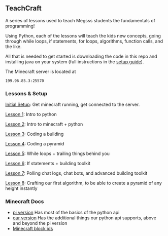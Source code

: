 ## TeachCraft 

A series of lessons used to teach Megsss students the fundamentals of programming!

Using Python, each of the lessons will teach the kids new concepts, going through while loops, if statements, for loops,  algorithms, function calls, and the like.

All that is needed to get started is downloading the code in this repo and installing java on your system (full instructions in the [setup guide](https://github.com/teachthenet/TeachCraft-Challenges/blob/master/setup.md)).

The Minecraft server is located at
```
199.96.85.3:25570
```

### Lessons & Setup

[Initial Setup](https://github.com/teachthenet/Megsss/blob/master/setup.md): Get minecraft running, get connected to the server.

[Lesson 1](https://github.com/teachthenet/Megsss/blob/master/lessons/1_intro_to_python.md): Intro to python

[Lesson 2](https://github.com/teachthenet/Megsss/blob/master/lessons/2_intro_to_minecraft.md): Intro to minecraft + python

[Lesson 3](https://github.com/teachthenet/Megsss/blob/master/lessons/3_code_a_basic_building.md): Coding a building

[Lesson 4](https://github.com/teachthenet/Megsss/blob/master/lessons/4_code_a_pyramid.md): Coding a pyramid

[Lesson 5](https://github.com/teachthenet/Megsss/blob/master/lessons/5_infinite_while_loop.md): While loops + trailing things behind you

[Lesson 6](https://github.com/teachthenet/Megsss/blob/master/lessons/6_if_statements_rawinput.md): If statements + building toolkit

[Lesson 7](https://github.com/teachthenet/Megsss/blob/master/lessons/7_for_loops_and_polling_chat.md): Polling chat logs, chat bots, and advanced building toolkit

[Lesson 8](https://github.com/teachthenet/Megsss/blob/master/lessons/8_pyramid_algorithm.md): Crafting our first algorithm, to be able to create a pyramid of any height instantly

### Minecraft Docs
- [pi version](http://www.stuffaboutcode.com/p/minecraft-api-reference.html) Has most of the basics of the python api
- [our version](https://github.com/zhuowei/RaspberryJuice) Has the additional things our python api supports, above and beyond the pi version
- [Minecraft block ids](http://minecraft-ids.grahamedgecombe.com/)
